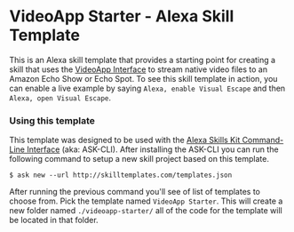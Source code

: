 # VideoApp Starter - Alexa Skill Template

This is an Alexa skill template that provides a starting point for creating a skill that uses the [VideoApp Interface](https://developer.amazon.com/docs/custom-skills/videoapp-interface-reference.html) to stream native video files to an Amazon Echo Show or Echo Spot. To see this skill template in action, you can enable a live example by saying `Alexa, enable Visual Escape` and then `Alexa, open Visual Escape`.

### Using this template

This template was designed to be used with the [Alexa Skills Kit Command-Line Interface](https://developer.amazon.com/docs/smapi/ask-cli-intro.html) (aka: ASK-CLI). After installing the ASK-CLI you can run the following command to setup a new skill project based on this template.

`$ ask new --url http://skilltemplates.com/templates.json`

After running the previous command you'll see of list of templates to choose from. Pick the template named `VideoApp Starter`. This will create a new folder named `./videoapp-starter/` all of the code for the template will be located in that folder.
